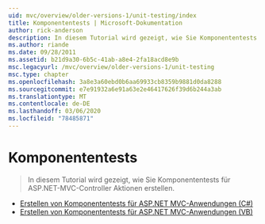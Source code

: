 ```yaml
---
uid: mvc/overview/older-versions-1/unit-testing/index
title: Komponententests | Microsoft-Dokumentation
author: rick-anderson
description: In diesem Tutorial wird gezeigt, wie Sie Komponententests für ASP.NET-MVC-Controller Aktionen erstellen.
ms.author: riande
ms.date: 09/28/2011
ms.assetid: b21d9a30-6b5c-41ab-a8e4-2fa18acd8e9b
msc.legacyurl: /mvc/overview/older-versions-1/unit-testing
msc.type: chapter
ms.openlocfilehash: 3a8e3a60ebd0b6aa69933cb8359b9881d0da8288
ms.sourcegitcommit: e7e91932a6e91a63e2e46417626f39d6b244a3ab
ms.translationtype: MT
ms.contentlocale: de-DE
ms.lasthandoff: 03/06/2020
ms.locfileid: "78485871"
---
```

# <a name="unit-testing"></a>Komponententests

> In diesem Tutorial wird gezeigt, wie Sie Komponententests für ASP.NET-MVC-Controller Aktionen erstellen.

- [Erstellen von Komponententests für ASP.NET MVC-Anwendungen (C#)](creating-unit-tests-for-asp-net-mvc-applications-cs.md)
- [Erstellen von Komponententests für ASP.NET MVC-Anwendungen (VB)](creating-unit-tests-for-asp-net-mvc-applications-vb.md)
